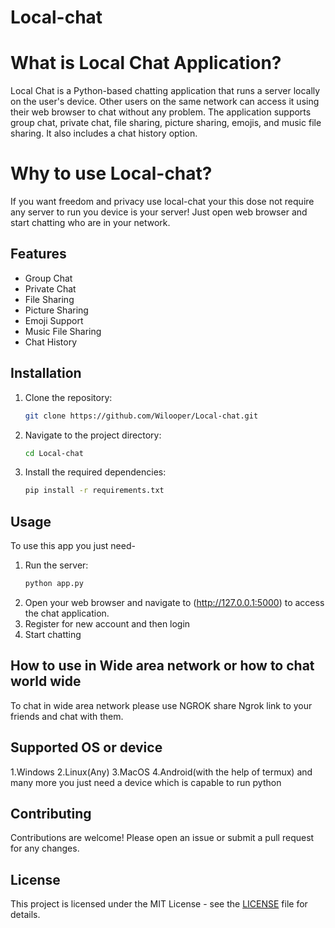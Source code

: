 # Local-chat
#  What is Local Chat Application?
Local Chat is a Python-based chatting application that runs a server locally on the user's device. Other users on the same network can access it using their web browser to chat without any problem. The application supports group chat, private chat, file sharing, picture sharing, emojis, and music file sharing. It also includes a chat history option.
# Why to use Local-chat?
If you want freedom and privacy use local-chat your this dose not require any server to run you device is your server! Just open web browser and start chatting who are in your network.
## Features
- Group Chat
- Private Chat
- File Sharing
- Picture Sharing
- Emoji Support
- Music File Sharing
- Chat History

## Installation

1. Clone the repository:
   ```sh
   git clone https://github.com/Wilooper/Local-chat.git
   ```
2. Navigate to the project directory:
   ```sh
   cd Local-chat
   ```
3. Install the required dependencies:
   ```sh
   pip install -r requirements.txt
   ```

## Usage
To use this app you just need-

1. Run the server:
   ```sh
   python app.py
   ```
2. Open your web browser and navigate to (http://127.0.0.1:5000) to access the chat application.
3. Register for new account and then login
4. Start chatting
## How to use in Wide area network or how to chat world wide
To chat in wide area network please use NGROK share Ngrok link to your friends and chat with them.
## Supported OS or device
1.Windows 
2.Linux(Any)
3.MacOS
4.Android(with the help of termux)
and many more you just need a device which is capable to run python
## Contributing

Contributions are welcome! Please open an issue or submit a pull request for any changes.

## License

This project is licensed under the MIT License - see the [LICENSE](LICENSE) file for details.
